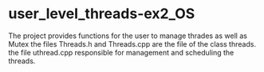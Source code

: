 # user_level_threads-ex2_OS
The project provides functions for the user to manage thrades as well as Mutex
the files Threads.h and Threads.cpp are the file of the class threads.
the file uthread.cpp responsible for management and scheduling the threads.
